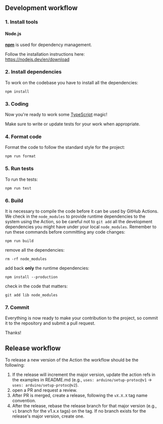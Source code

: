 ## Development workflow

### 1. Install tools

#### Node.js

[**npm**](https://www.npmjs.com/) is used for dependency management.

Follow the installation instructions here:<br />
https://nodejs.dev/en/download

### 2. Install dependencies

To work on the codebase you have to install all the dependencies:

```
npm install
```

### 3. Coding

Now you're ready to work some [TypeScript](https://www.typescriptlang.org/) magic!

Make sure to write or update tests for your work when appropriate.

### 4. Format code

Format the code to follow the standard style for the project:

```
npm run format
```

### 5. Run tests

To run the tests:

```
npm run test
```

### 6. Build

It is necessary to compile the code before it can be used by GitHub Actions. We check in the `node_modules` to provide runtime dependencies to the system using the Action, so be careful not to `git add` all the development dependencies you might have under your local `node_modules`. 
Remember to run these commands before committing any code changes:

```
npm run build
```

remove all the dependencies:

```
rm -rf node_modules
```

add back **only** the runtime dependencies:

```
npm install --production
```

check in the code that matters:

```
git add lib node_modules
```

### 7. Commit

Everything is now ready to make your contribution to the project, so commit it to the repository and submit a pull request.

Thanks!

## Release workflow

To release a new version of the Action the workflow should be the following:

1. If the release will increment the major version, update the action refs in the examples in README.md
   (e.g., `uses: arduino/setup-protoc@v1` -> `uses: arduino/setup-protoc@v2`).
1. open a PR and request a review.
1. After PR is merged, create a release, following the `vX.X.X` tag name convention.
1. After the release, rebase the release branch for that major version (e.g., `v1` branch for the v1.x.x tags) on the tag.
   If no branch exists for the release's major version, create one.
